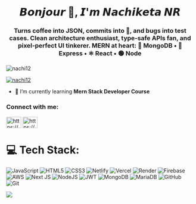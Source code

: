 <h1 align="center">𝘽𝙤𝙣𝙟𝙤𝙪𝙧 👋, 𝙄'𝙢 𝙉𝙖𝙘𝙝𝙞𝙠𝙚𝙩𝙖 𝙉𝙍</h1>

<h3 align="center">Turns coffee into JSON, commits into 🚀, and bugs into test cases. Clean architecture enthusiast, type‑safe APIs fan, and pixel‑perfect UI tinkerer. MERN at heart: 🍃 MongoDB • 🧩 Express • ⚛️ React • 🟢 Node</h3>

<p align="left"> <img src="https://komarev.com/ghpvc/?username=nachi12&label=Profile%20views&color=0e75b6&style=flat" alt="nachi12" /> </p>

<p align="left"> <a href="https://github.com/ryo-ma/github-profile-trophy"><img src="https://github-profile-trophy.vercel.app/?username=nachi12" alt="nachi12" /></a> </p>

- 🌱 I’m currently learning **Mern Stack Developer Course**

<h3 align="left">Connect with me:</h3>
<p align="left">
<a href="https://linkedin.com/in/https://www.linkedin.com/in/nachiketa12" target="blank"><img align="center" src="https://raw.githubusercontent.com/rahuldkjain/github-profile-readme-generator/master/src/images/icons/Social/linked-in-alt.svg" alt="https://www.linkedin.com/in/nachiketa12" height="30" width="40" /></a>
<a href="https://www.behance.net/https://www.behance.net/nachiappu" target="blank"><img align="center" src="https://raw.githubusercontent.com/rahuldkjain/github-profile-readme-generator/master/src/images/icons/Social/behance.svg" alt="https://www.behance.net/nachiappu" height="30" width="40" /></a>
</p>

# 💻 Tech Stack:
![JavaScript](https://img.shields.io/badge/javascript-%23323330.svg?style=for-the-badge&logo=javascript&logoColor=%23F7DF1E) ![HTML5](https://img.shields.io/badge/html5-%23E34F26.svg?style=for-the-badge&logo=html5&logoColor=white) ![CSS3](https://img.shields.io/badge/css3-%231572B6.svg?style=for-the-badge&logo=css3&logoColor=white) ![Netlify](https://img.shields.io/badge/netlify-%23000000.svg?style=for-the-badge&logo=netlify&logoColor=#00C7B7) ![Vercel](https://img.shields.io/badge/vercel-%23000000.svg?style=for-the-badge&logo=vercel&logoColor=white) ![Render](https://img.shields.io/badge/Render-%46E3B7.svg?style=for-the-badge&logo=render&logoColor=white) ![Firebase](https://img.shields.io/badge/firebase-%23039BE5.svg?style=for-the-badge&logo=firebase) ![AWS](https://img.shields.io/badge/AWS-%23FF9900.svg?style=for-the-badge&logo=amazon-aws&logoColor=white) ![Next JS](https://img.shields.io/badge/Next-black?style=for-the-badge&logo=next.js&logoColor=white) ![NodeJS](https://img.shields.io/badge/node.js-6DA55F?style=for-the-badge&logo=node.js&logoColor=white) ![JWT](https://img.shields.io/badge/JWT-black?style=for-the-badge&logo=JSON%20web%20tokens) ![MongoDB](https://img.shields.io/badge/MongoDB-%234ea94b.svg?style=for-the-badge&logo=mongodb&logoColor=white) ![MariaDB](https://img.shields.io/badge/MariaDB-003545?style=for-the-badge&logo=mariadb&logoColor=white) ![GitHub](https://img.shields.io/badge/github-%23121011.svg?style=for-the-badge&logo=github&logoColor=white) ![Git](https://img.shields.io/badge/git-%23F05033.svg?style=for-the-badge&logo=git&logoColor=white)


![](https://github-readme-stats.vercel.app/api/top-langs/?username=Nachi12&theme=dark&hide_border=false&include_all_commits=false&count_private=false&layout=compact)
